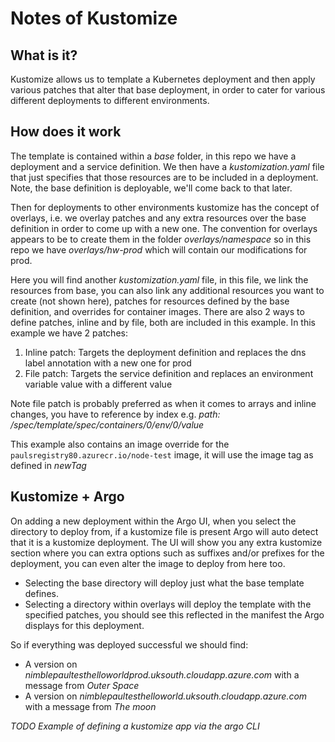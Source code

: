 # Notes of Kustomize
## What is it?
Kustomize allows us to template a Kubernetes deployment and then apply various patches that alter that base deployment, in order to cater for various different deployments to different environments.

## How does it work
The template is contained within a *base* folder, in this repo we have a deployment and a service definition. We then have a *kustomization.yaml* file that just specifies that those resources are to be included in a deployment. Note, the base definition is deployable, we'll come back to that later.

Then for deployments to other environments kustomize has the concept of overlays, i.e. we overlay patches and any extra resources over the base definition in order to come up with a new one. The convention for overlays appears to be to create them in the folder *overlays/namespace* so in this repo we have *overlays/hw-prod* which will contain our modifications for prod.

Here you will find another *kustomization.yaml* file, in this file, we link the resources from base, you can also link any additional resources you want to create (not shown here), patches for resources defined by the base definition, and overrides for container images. There are also 2 ways to define patches, inline and by file, both are included in this example.
In this example we have 2 patches:
1. Inline patch: Targets the deployment definition and replaces the dns label annotation with a new one for prod
2. File patch: Targets the service definition and replaces an environment variable value with a different value

Note file patch is probably preferred as when it comes to arrays and inline changes, you have to reference by index e.g. *path: /spec/template/spec/containers/0/env/0/value* 

This example also contains an image override for the `paulsregistry80.azurecr.io/node-test` image, it will use the image tag as defined in *newTag*

## Kustomize + Argo
On adding a new deployment within the Argo UI, when you select the directory to deploy from, if a kustomize file is present Argo will auto detect that it is a kustomize deployment. The UI will show you any extra kustomize section where you can extra options such as suffixes and/or prefixes for the deployment, you can even alter the image to deploy from here too.
- Selecting the base directory will deploy just what the base template defines.
- Selecting a directory within overlays will deploy the template with the specified patches, you should see this reflected in the manifest the Argo displays for this deployment.

So if everything was deployed successful we should find:
- A version on *nimblepaultesthelloworldprod.uksouth.cloudapp.azure.com* with a message from *Outer Space*
- A version on *nimblepaultesthelloworld.uksouth.cloudapp.azure.com* with a message from *The moon*

*TODO Example of defining a kustomize app via the argo CLI* 
